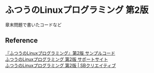 # ふつうのLinuxプログラミング 第2版
章末問題で書いたコードなど  

## Reference
[『ふつうのLinuxプログラミング』第2版 サンプルコード](https://github.com/aamine/stdlinux2-source)  
[ふつうのLinuxプログラミング 第2版 サポートサイト](https://i.loveruby.net/stdlinux2/)  
[ふつうのLinuxプログラミング 第2版 | SBクリエイティブ](https://www.sbcr.jp/product/4797386479/)  
